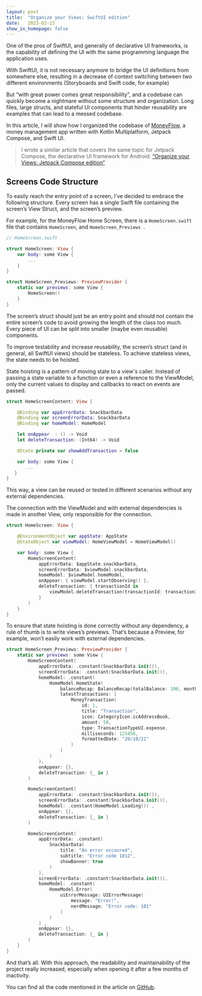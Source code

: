 ```yaml
---
layout: post
title:  "Organize your Views: SwiftUI edition"
date:   2023-03-23
show_in_homepage: false
---
```


One of the pros of SwiftUI, and generally of declarative UI frameworks, is the capability of defining the UI with the same programming language the application uses. 

With SwiftUI, it is not necessary anymore to bridge the UI definitions from somewhere else, resulting in a decrease of context switching between two different environments (Storyboards and Swift code, for example)

But “with great power comes great responsibility”, and a codebase can quickly become a nightmare without some structure and organization. Long files, large structs, and stateful UI components that hinder reusability are examples that can lead to a messed codebase. 

In this article, I will show how I organized the codebase of [MoneyFlow](https://github.com/prof18/MoneyFlow), a money management app written with Kotlin Multiplatform, Jetpack Compose, and Swift UI. 

> I wrote a similar article that covers the same topic for Jetpack Compose, the declarative UI framework for Android: [“Organize your Views: Jetpack Compose edition”](posts/2023/organize-view-compose-edition)


## Screens Code Structure

To easily reach the entry point of a screen, I’ve decided to embrace the following structure. 
Every screen has a single Swift file containing the screen’s View Struct, and the screen’s preview. 

For example, for the MoneyFlow Home Screen, there is a `HomeScreen.swift` file that contains `HomeScreen`, and `HomeScreen_Previews `.  

```swift
// HomeScreen.swift

struct HomeScreen: View {
    var body: some View {
        ...
    }
}

struct HomeScreen_Previews: PreviewProvider {
    static var previews: some View {
        HomeScreen()
    }
}        
```

The screen’s struct should just be an entry point and should not contain the entire screen’s code to avoid growing the length of the class too much. Every piece of UI can be split into smaller (maybe even reusable) components.  

To improve testability and increase reusability, the screen’s struct (and in general, all SwiftUI views) should be stateless. To achieve stateless views, the state needs to be hoisted. 

State hoisting is a pattern of moving state to a view's caller. Instead of passing a state variable to a function or even a reference to the ViewModel, only the current values to display and callbacks to react on events are passed.  

```swift
struct HomeScreenContent: View {

    @Binding var appErrorData: SnackbarData
    @Binding var screenErrorData: SnackbarData
    @Binding var homeModel: HomeModel

    let onAppear  : () -> Void
    let deleteTransaction: (Int64) -> Void

    @State private var showAddTransaction = false

    var body: some View {
	   ...
   }
}
```

This way, a view can be reused or tested in different scenarios without any external dependencies. 

The connection with the ViewModel and with external dependencies is made in another View, only responsible for the connection. 

```swift
struct HomeScreen: View {

    @EnvironmentObject var appState: AppState
    @StateObject var viewModel: HomeViewModel = HomeViewModel()

    var body: some View {
        HomeScreenContent(
            appErrorData: $appState.snackbarData,
            screenErrorData: $viewModel.snackbarData,
            homeModel: $viewModel.homeModel,
            onAppear: { viewModel.startObserving() },
            deleteTransaction: { transactionId in
                viewModel.deleteTransaction(transactionId: transactionId)
            }
        )
    }
}
```

To ensure that state hoisting is done correctly without any dependency, a rule of thumb is to write views’s previews. That’s because a Preview, for example, won’t easily work with external dependencies.   

```swift
struct HomeScreen_Previews: PreviewProvider {
    static var previews: some View {
        HomeScreenContent(
            appErrorData: .constant(SnackbarData.init()),
            screenErrorData: .constant(SnackbarData.init()),
            homeModel: .constant(
                HomeModel.HomeState(
                    balanceRecap: BalanceRecap(totalBalance: 100, monthlyIncome: 150, monthlyExpenses: 50),
                    latestTransactions: [
                        MoneyTransaction(
                            id: 1,
                            title: "Transaction",
                            icon: CategoryIcon.icAddressBook,
                            amount: 50,
                            type: TransactionTypeUI.expense,
                            milliseconds: 123456,
                            formattedDate: "20/10/21"
                        )
                    ]
                )
            ),
            onAppear: {},
            deleteTransaction: {_ in }
        )

        HomeScreenContent(
            appErrorData: .constant(SnackbarData.init()),
            screenErrorData: .constant(SnackbarData.init()),
            homeModel: .constant(HomeModel.Loading()) ,
            onAppear: {},
            deleteTransaction: {_ in }
        )

        HomeScreenContent(
            appErrorData: .constant(
                SnackbarData(
                    title: "An error occoured",
                    subtitle: "Error code 1012",
                    showBanner: true
                )
            ),
            screenErrorData: .constant(SnackbarData.init()),
            homeModel: .constant(
                HomeModel.Error(
                    uiErrorMessage: UIErrorMessage(
                        message: "Error!",
                        nerdMessage: "Error code: 101"
                    )
                )
            ) ,
            onAppear: {},
            deleteTransaction: {_ in }
        )
    }
}
```

And that’s all. With this approach, the readability and maintainability of the project really increased, especially when opening it after a few months of inactivity.

You can find all the code mentioned in the article on [GitHub](https://github.com/prof18/MoneyFlow).